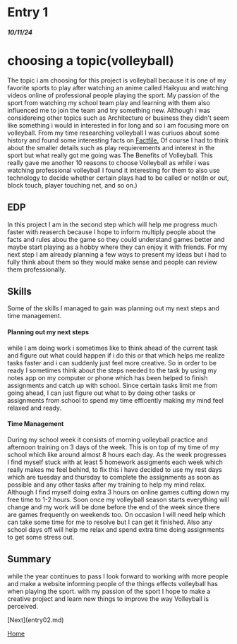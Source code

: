 # Entry 1
##### 10/11/24

<h1>choosing a topic(volleyball)</h1>

<p>The topic i am choosing for this project is volleyball because it is one of my favorite sports to play after watching an anime called Haikyuu and watching videos online of professional people playing the sport. My passion of the sport from watching my school team play and learning with them also influenced me to join the team and try something new. Although i was considereing other topics such as Architecture or business they didn't seem like something i would in interested in for long and so i am focusing more on volleyball. From my time researching volleyball I was curiuos about some history and found some interesting facts on <a href="https://thefactfile.org/volleyball-facts/">Factfile.</a> Of course I had to think about the smaller details such as play requierements and interest in the sport but what really got me going was <a href="https://usavolleyball.org/play/the-benefits-of-volleyball/"></a>The Benefits of Volleyball. This really gave me another 10 reasons to choose Volleyball as while i was watching professional volleyball I found it interesting for them to also use technology to decide whether certain plays had to be called or not(In or out, block touch, player touching net, and so on.)</p> 

<h2>EDP</h2>
<p>In this project I am in the second step which will help me progress much faster with reaserch because I hope to inform multiply people about the facts and rules abou the game so they could understand games better and maybe start playing as a hobby where they can enjoy it with friends. For my next step I am already planning a few ways to present my ideas but i had to fully think about them so they would make sense and people can review them professionally.</p>

<h2>Skills</h2>

<p>Some of the skills I managed to gain was planning out my next steps and time management.</p>

<h4>Planning out my next steps</h4>
<p>while I am doing work i sometimes like to think ahead of the current task and figure out what could happen if i do this or that which helps me realize tasks faster and i can suddenly just feel more creative. So in order to be ready I sometimes think about the steps needed to the task by using my notes app on my computer or phone which has been helped to finish assignments and catch up with school. Since certain tasks limit me from going ahead, I can just figure out what to by doing other tasks or assignments from school to spend my time efficently making my mind feel relaxed and ready. </p>

<h4>Time Management</h4>

<p>During my school week it consists of morning volleyball practice and afternoon training on 3 days of the week. This is on top of my time of my school which like around almost 8 hours each day. As the week progresses I find myself stuck with at least 5 homework assigments each week which really makes me feel behind, to fix this i have decided to use my rest days which are tuesday and thursday to complete the assignments as soon as possible and any other tasks after my training to help my mind relax. Although I find myself doing extra 3 hours on online games cutting down my free time to 1-2 hours. Soon once my volleyball season starts everything will change and my work will be done before the end of the week since there are games frequently on weekends too. On occasion I will need help which can take some time for me to resolve but I can get it finished. Also any school days off will help me relax and spend extra time doing assignments to get some stress out. </p>

<h2>Summary</h2>

<p>while the year continues to pass I look forward to working with more people and make a website informing people of the things effects volleyball has when playing the sport. with my passion of the sport I hope to make a creative project and learn new things to improve the way Volleyball is perceived.</p>
[Next](entry02.md)

[Home](../README.md)
